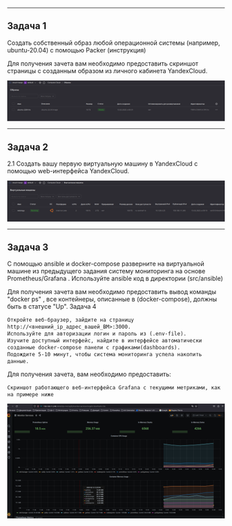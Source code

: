 ---------------------------------
Задача 1
---------------------------------

Создать собственный образ любой операционной системы (например, ubuntu-20.04) с помощью Packer (инструкция)

Для получения зачета вам необходимо предоставить скриншот страницы с созданным образом из личного кабинета YandexCloud.

![img.png](files/img_41.png)

---------------------------------
Задача 2
---------------------------------

2.1 Создать вашу первую виртуальную машину в YandexCloud с помощью web-интерфейса YandexCloud.

![img.png](files/img_42.png)

---------------------------------
Задача 3
---------------------------------

С помощью ansible и docker-compose разверните на виртуальной машине из предыдущего задания систему мониторинга на основе Prometheus/Grafana . Используйте ansible код в директории (src/ansible)

Для получения зачета вам необходимо предоставить вывод команды "docker ps" , все контейнеры, описанные в (docker-compose), должны быть в статусе "Up".
Задача 4

    Откройте веб-браузер, зайдите на страницу http://<внешний_ip_адрес_вашей_ВМ>:3000.
    Используйте для авторизации логин и пароль из (.env-file).
    Изучите доступный интерфейс, найдите в интерфейсе автоматически созданные docker-compose панели с графиками(dashboards).
    Подождите 5-10 минут, чтобы система мониторинга успела накопить данные.

Для получения зачета, вам необходимо предоставить:

    Скриншот работающего веб-интерфейса Grafana с текущими метриками, как на примере ниже

![img.png](files/img_43.png)
